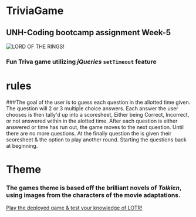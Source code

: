 # TriviaGame
## UNH-Coding bootcamp assignment Week-5

![LORD OF THE RINGS!](/images/lotr_start.png)



### Fun Triva game utilizing _jQueries_ `setTimeout` feature

# __rules__

###The goal of the user is to guess each question in the allotted time given. The question will 2 or 3 multiple choice answers. Each answer the user chooses is then tally'd up into a scoresheet, Either being Correct, Incorrect, or not answered within in the alotted time. After each question is either answered or time has run out, the game moves to the next question. Until there are no more questions. At the finally question the is given their scoresheet & the option to play another round. Starting the questions back at beginning. 

# __Theme__

### The games theme is based off the brilliant novels of _Tolkien_, using images from the characters of the movie adaptations. 



[Play the deployed game & test your knowledge of LOTR!](https://spacetab.github.io/TriviaGame/)




